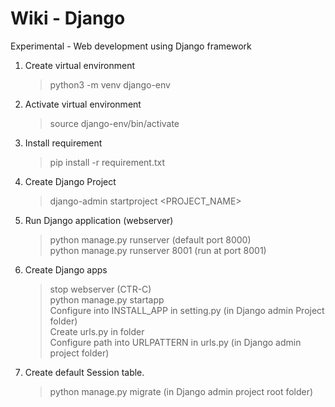 # Wiki - Django
Experimental - Web development using Django framework


1. Create virtual environment
   >python3 -m venv django-env

2. Activate virtual environment
   >source django-env/bin/activate

3. Install requirement
   >pip install -r requirement.txt

4. Create Django Project
   >django-admin startproject <PROJECT_NAME>

5. Run Django application (webserver)
   > python manage.py runserver (default port 8000)  
   > python manage.py runserver 8001  (run at port 8001)  

6. Create Django apps
   > stop webserver (CTR-C)<br />
   > python manage.py startapp <appname><br />
   > Configure <appname> into INSTALL_APP in setting.py (in Django admin Project folder)<br />
   > Create urls.py in <appname> folder<br />
   > Configure <appname> path into URLPATTERN in urls.py (in Django admin project folder)<br />

7. Create default Session table.
   > python manage.py migrate (in Django admin project root folder)
